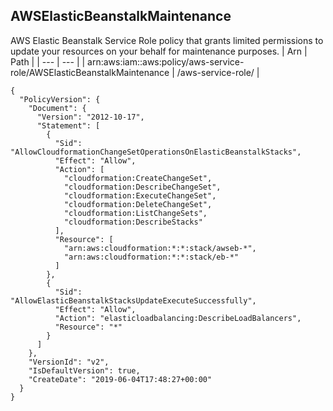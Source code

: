 
## AWSElasticBeanstalkMaintenance
AWS Elastic Beanstalk Service Role policy that grants limited permissions to update your resources on your behalf for maintenance purposes.
| Arn | Path |
| --- | --- |
| arn:aws:iam::aws:policy/aws-service-role/AWSElasticBeanstalkMaintenance | /aws-service-role/ |
```
{
  "PolicyVersion": {
    "Document": {
      "Version": "2012-10-17",
      "Statement": [
        {
          "Sid": "AllowCloudformationChangeSetOperationsOnElasticBeanstalkStacks",
          "Effect": "Allow",
          "Action": [
            "cloudformation:CreateChangeSet",
            "cloudformation:DescribeChangeSet",
            "cloudformation:ExecuteChangeSet",
            "cloudformation:DeleteChangeSet",
            "cloudformation:ListChangeSets",
            "cloudformation:DescribeStacks"
          ],
          "Resource": [
            "arn:aws:cloudformation:*:*:stack/awseb-*",
            "arn:aws:cloudformation:*:*:stack/eb-*"
          ]
        },
        {
          "Sid": "AllowElasticBeanstalkStacksUpdateExecuteSuccessfully",
          "Effect": "Allow",
          "Action": "elasticloadbalancing:DescribeLoadBalancers",
          "Resource": "*"
        }
      ]
    },
    "VersionId": "v2",
    "IsDefaultVersion": true,
    "CreateDate": "2019-06-04T17:48:27+00:00"
  }
}
```
